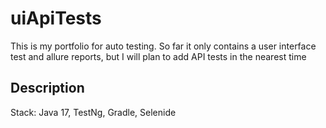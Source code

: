 # uiApiTests
This is my portfolio for auto testing.
So far it only contains a user interface test and allure reports, but I will plan to add API tests in the nearest time

## Description
Stack:
Java 17,
TestNg,
Gradle,
Selenide
